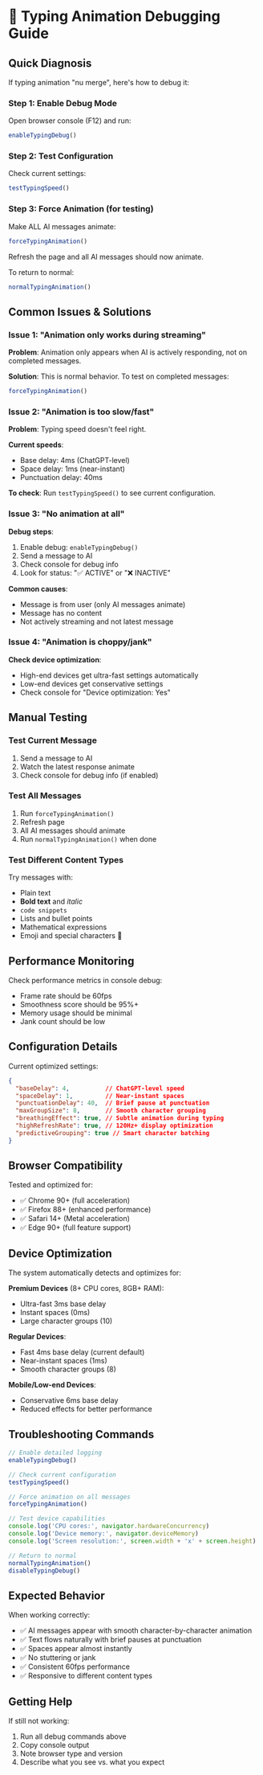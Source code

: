 # 🚀 Typing Animation Debugging Guide

## Quick Diagnosis

If typing animation "nu merge", here's how to debug it:

### Step 1: Enable Debug Mode

Open browser console (F12) and run:
```javascript
enableTypingDebug()
```

### Step 2: Test Configuration

Check current settings:
```javascript
testTypingSpeed()
```

### Step 3: Force Animation (for testing)

Make ALL AI messages animate:
```javascript
forceTypingAnimation()
```

Refresh the page and all AI messages should now animate.

To return to normal:
```javascript
normalTypingAnimation()
```

## Common Issues & Solutions

### Issue 1: "Animation only works during streaming"

**Problem**: Animation only appears when AI is actively responding, not on completed messages.

**Solution**: This is normal behavior. To test on completed messages:
```javascript
forceTypingAnimation()
```

### Issue 2: "Animation is too slow/fast"

**Problem**: Typing speed doesn't feel right.

**Current speeds**:
- Base delay: 4ms (ChatGPT-level)
- Space delay: 1ms (near-instant)
- Punctuation delay: 40ms

**To check**: Run `testTypingSpeed()` to see current configuration.

### Issue 3: "No animation at all"

**Debug steps**:
1. Enable debug: `enableTypingDebug()`
2. Send a message to AI
3. Check console for debug info
4. Look for status: "✅ ACTIVE" or "❌ INACTIVE"

**Common causes**:
- Message is from user (only AI messages animate)
- Message has no content
- Not actively streaming and not latest message

### Issue 4: "Animation is choppy/jank"

**Check device optimization**:
- High-end devices get ultra-fast settings automatically
- Low-end devices get conservative settings
- Check console for "Device optimization: Yes"

## Manual Testing

### Test Current Message

1. Send a message to AI
2. Watch the latest response animate
3. Check console for debug info (if enabled)

### Test All Messages

1. Run `forceTypingAnimation()`
2. Refresh page
3. All AI messages should animate
4. Run `normalTypingAnimation()` when done

### Test Different Content Types

Try messages with:
- Plain text
- **Bold text** and *italic*
- `code snippets`
- Lists and bullet points
- Mathematical expressions
- Emoji and special characters 🚀

## Performance Monitoring

Check performance metrics in console debug:
- Frame rate should be 60fps
- Smoothness score should be 95%+
- Memory usage should be minimal
- Jank count should be low

## Configuration Details

Current optimized settings:
```json
{
  "baseDelay": 4,          // ChatGPT-level speed
  "spaceDelay": 1,         // Near-instant spaces
  "punctuationDelay": 40,  // Brief pause at punctuation
  "maxGroupSize": 8,       // Smooth character grouping
  "breathingEffect": true, // Subtle animation during typing
  "highRefreshRate": true, // 120Hz+ display optimization
  "predictiveGrouping": true // Smart character batching
}
```

## Browser Compatibility

Tested and optimized for:
- ✅ Chrome 90+ (full acceleration)
- ✅ Firefox 88+ (enhanced performance)
- ✅ Safari 14+ (Metal acceleration)
- ✅ Edge 90+ (full feature support)

## Device Optimization

The system automatically detects and optimizes for:

**Premium Devices** (8+ CPU cores, 8GB+ RAM):
- Ultra-fast 3ms base delay
- Instant spaces (0ms)
- Large character groups (10)

**Regular Devices**:
- Fast 4ms base delay (current default)
- Near-instant spaces (1ms)
- Smooth character groups (8)

**Mobile/Low-end Devices**:
- Conservative 6ms base delay
- Reduced effects for better performance

## Troubleshooting Commands

```javascript
// Enable detailed logging
enableTypingDebug()

// Check current configuration
testTypingSpeed()

// Force animation on all messages
forceTypingAnimation()

// Test device capabilities
console.log('CPU cores:', navigator.hardwareConcurrency)
console.log('Device memory:', navigator.deviceMemory)
console.log('Screen resolution:', screen.width + 'x' + screen.height)

// Return to normal
normalTypingAnimation()
disableTypingDebug()
```

## Expected Behavior

When working correctly:
- ✅ AI messages appear with smooth character-by-character animation
- ✅ Text flows naturally with brief pauses at punctuation
- ✅ Spaces appear almost instantly
- ✅ No stuttering or jank
- ✅ Consistent 60fps performance
- ✅ Responsive to different content types

## Getting Help

If still not working:
1. Run all debug commands above
2. Copy console output
3. Note browser type and version
4. Describe what you see vs. what you expect
